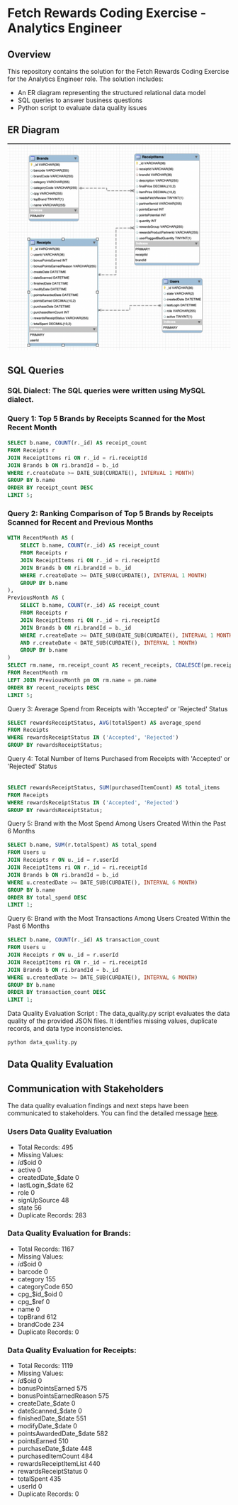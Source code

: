 # Fetch Rewards Coding Exercise - Analytics Engineer

## Overview

This repository contains the solution for the Fetch Rewards Coding Exercise for the Analytics Engineer role. The solution includes:
- An ER diagram representing the structured relational data model
- SQL queries to answer business questions
- Python script to evaluate data quality issues

## ER Diagram

![ER Diagram](https://github.com/ksmehta2/fetch-rewards-analytics-engineering/blob/main/ER%20Diagram.png)

## SQL Queries

###  SQL Dialect: The SQL queries were written using MySQL dialect.

### Query 1: Top 5 Brands by Receipts Scanned for the Most Recent Month

```sql
SELECT b.name, COUNT(r._id) AS receipt_count
FROM Receipts r
JOIN ReceiptItems ri ON r._id = ri.receiptId
JOIN Brands b ON ri.brandId = b._id
WHERE r.createDate >= DATE_SUB(CURDATE(), INTERVAL 1 MONTH)
GROUP BY b.name
ORDER BY receipt_count DESC
LIMIT 5;
```

### Query 2: Ranking Comparison of Top 5 Brands by Receipts Scanned for Recent and Previous Months
```sql
WITH RecentMonth AS (
    SELECT b.name, COUNT(r._id) AS receipt_count
    FROM Receipts r
    JOIN ReceiptItems ri ON r._id = ri.receiptId
    JOIN Brands b ON ri.brandId = b._id
    WHERE r.createDate >= DATE_SUB(CURDATE(), INTERVAL 1 MONTH)
    GROUP BY b.name
),
PreviousMonth AS (
    SELECT b.name, COUNT(r._id) AS receipt_count
    FROM Receipts r
    JOIN ReceiptItems ri ON r._id = ri.receiptId
    JOIN Brands b ON ri.brandId = b._id
    WHERE r.createDate >= DATE_SUB(DATE_SUB(CURDATE(), INTERVAL 1 MONTH), INTERVAL 1 MONTH)
    AND r.createDate < DATE_SUB(CURDATE(), INTERVAL 1 MONTH)
    GROUP BY b.name
)
SELECT rm.name, rm.receipt_count AS recent_receipts, COALESCE(pm.receipt_count, 0) AS previous_receipts
FROM RecentMonth rm
LEFT JOIN PreviousMonth pm ON rm.name = pm.name
ORDER BY recent_receipts DESC
LIMIT 5;
```
Query 3: Average Spend from Receipts with 'Accepted' or 'Rejected' Status
```sql
SELECT rewardsReceiptStatus, AVG(totalSpent) AS average_spend
FROM Receipts
WHERE rewardsReceiptStatus IN ('Accepted', 'Rejected')
GROUP BY rewardsReceiptStatus;
```
Query 4: Total Number of Items Purchased from Receipts with 'Accepted' or 'Rejected' Status
```sql

SELECT rewardsReceiptStatus, SUM(purchasedItemCount) AS total_items
FROM Receipts
WHERE rewardsReceiptStatus IN ('Accepted', 'Rejected')
GROUP BY rewardsReceiptStatus;
```
Query 5: Brand with the Most Spend Among Users Created Within the Past 6 Months
```sql
SELECT b.name, SUM(r.totalSpent) AS total_spend
FROM Users u
JOIN Receipts r ON u._id = r.userId
JOIN ReceiptItems ri ON r._id = ri.receiptId
JOIN Brands b ON ri.brandId = b._id
WHERE u.createdDate >= DATE_SUB(CURDATE(), INTERVAL 6 MONTH)
GROUP BY b.name
ORDER BY total_spend DESC
LIMIT 1;
```
Query 6: Brand with the Most Transactions Among Users Created Within the Past 6 Months
```sql
SELECT b.name, COUNT(r._id) AS transaction_count
FROM Users u
JOIN Receipts r ON u._id = r.userId
JOIN ReceiptItems ri ON r._id = ri.receiptId
JOIN Brands b ON ri.brandId = b._id
WHERE u.createdDate >= DATE_SUB(CURDATE(), INTERVAL 6 MONTH)
GROUP BY b.name
ORDER BY transaction_count DESC
LIMIT 1;
```

Data Quality Evaluation Script : 
The data_quality.py script evaluates the data quality of the provided JSON files. It identifies missing values, duplicate records, and data type inconsistencies.

```bash
python data_quality.py
```

## Data Quality Evaluation

## Communication with Stakeholders

The data quality evaluation findings and next steps have been communicated to stakeholders. You can find the detailed message [here](data_quality_email.txt).

### Users Data Quality Evaluation

- Total Records: 495
- Missing Values:
- _id_$oid              0
- active                0
- createdDate_$date     0
- lastLogin_$date      62
- role                  0
- signUpSource         48
- state                56
- Duplicate Records: 283


### Data Quality Evaluation for Brands:
- Total Records: 1167
- Missing Values:
- _id_$oid          0
- barcode           0
- category        155
- categoryCode    650
- cpg_$id_$oid      0
- cpg_$ref          0
- name              0
- topBrand        612
- brandCode       234
- Duplicate Records: 0



### Data Quality Evaluation for Receipts:
- Total Records: 1119
- Missing Values:
- _id_$oid                     0
- bonusPointsEarned          575
- bonusPointsEarnedReason    575
- createDate_$date             0
- dateScanned_$date            0
- finishedDate_$date         551
- modifyDate_$date             0
- pointsAwardedDate_$date    582
- pointsEarned               510
- purchaseDate_$date         448
- purchasedItemCount         484
- rewardsReceiptItemList     440
- rewardsReceiptStatus         0
- totalSpent                 435
- userId                       0
- Duplicate Records: 0


